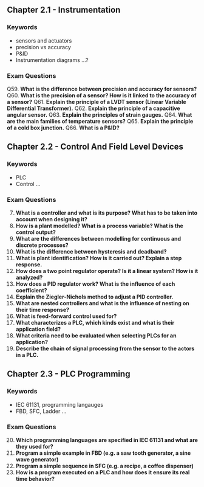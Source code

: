 ## Chapter 2.1 - Instrumentation

### Keywords

* sensors and actuators
* precision vs accuracy
* P&ID
* Instrumentation diagrams ...?

### Exam Questions

Q59. **What is the difference between precision and accuracy for sensors?**
Q60. **What is the precision of a sensor? How is it linked to the accuracy of a sensor?**
Q61. **Explain the principle of a LVDT sensor (Linear Variable Differential Transformer).**
Q62. **Explain the principle of a capacitive angular sensor.**
Q63. **Explain the principles of strain gauges.**
Q64. **What are the main families of temperature sensors?**
Q65. **Explain the principle of a cold box junction.**
Q66. **What is a P&ID?**

## Chapter 2.2 - Control And Field Level Devices

### Keywords

* PLC
* Control
...

### Exam Questions

7. **What is a controller and what is its purpose? What has to be taken into account when designing it?**
8. **How is a plant modelled? What is a process variable? What is the control output?**
9. **What are the differences between modelling for continuous and discrete processes?**
10. **What is the difference between hysteresis and deadband?**
11. **What is plant identification? How is it carried out? Explain a step response.**
12. **How does a two point regulator operate? Is it a linear system? How is it analyzed?**
13. **How does a PID regulator work? What is the influence of each coefficient?**
14. **Explain the Ziegler-Nichols method to adjust a PID controller.**
15. **What are nested controllers and what is the influence of nesting on their time response?**
16. **What is feed-forward control used for?**
17. **What characterizes a PLC, which kinds exist and what is their application field?**
18. **What criteria need to be evaluated when selecting PLCs for an application?**
19. **Describe the chain of signal processing from the sensor to the actors in a PLC.**

## Chapter 2.3 - PLC Programming 

### Keywords

* IEC 61131, programming langauges
* FBD, SFC, Ladder ...

### Exam Questions 

20. **Which programming languages are specified in IEC 61131 and what are they used for?**
21. **Program a simple example in FBD (e.g. a saw tooth generator, a sine wave generator)**
22. **Program a simple sequence in SFC (e.g. a recipe, a coffee dispenser)**
23. **How is a program executed on a PLC and how does it ensure its real time behavior?**
